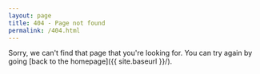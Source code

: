```yaml
---
layout: page
title: 404 - Page not found
permalink: /404.html
---
```


Sorry, we can't find that page that you're looking for. You can try again by going [back to the homepage]({{ site.baseurl }}/).

<!--[<img src="{{ site.baseurl }}/images/404.jpg" alt="Constructocat" style="width: 400px;"/>]({{ site.baseurl }}/)-->
